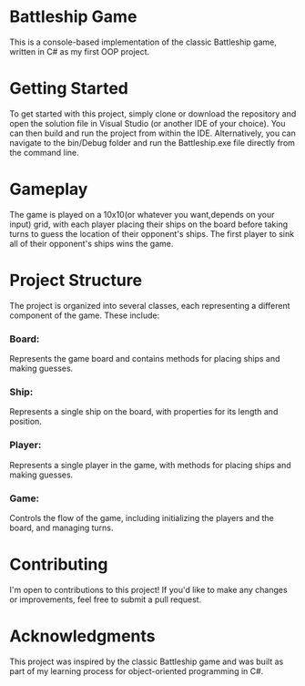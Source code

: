 # Battleship Game 

This is a console-based implementation of the classic Battleship game, written in C# as my first OOP project.

# Getting Started

To get started with this project, simply clone or download the repository and open the solution file in Visual Studio (or another IDE of your choice). You can then build and run the project from within the IDE.
Alternatively, you can navigate to the bin/Debug folder and run the Battleship.exe file directly from the command line.

# Gameplay

The game is played on a 10x10(or whatever you want,depends on your input) grid, with each player placing their ships on the board before taking turns to guess the location of their opponent's ships. The first player to sink all of their opponent's ships wins the game.

# Project Structure

The project is organized into several classes, each representing a different component of the game. These include:

### Board:
Represents the game board and contains methods for placing ships and making guesses.
### Ship:
Represents a single ship on the board, with properties for its length and position.
### Player:
Represents a single player in the game, with methods for placing ships and making guesses.
### Game:
Controls the flow of the game, including initializing the players and the board, and managing turns.
# Contributing
I'm open to contributions to this project! If you'd like to make any changes or improvements, feel free to submit a pull request.



# Acknowledgments
This project was inspired by the classic Battleship game and was built as part of my learning process for object-oriented programming in C#.
